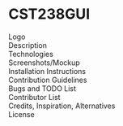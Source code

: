 # CST238GUI

Logo <br>
Description <br>
Technologies <br>
Screenshots/Mockup <br> 
Installation Instructions <br>
Contribution Guidelines <br>
Bugs and TODO List <br>
Contributor List <br>
Credits, Inspiration, Alternatives <br>
License <br>
